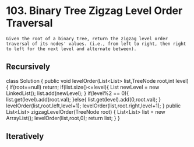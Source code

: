 # 103. Binary Tree Zigzag Level Order Traversal
```Ps
Given the root of a binary tree, return the zigzag level order traversal of its nodes' values. (i.e., from left to right, then right to left for the next level and alternate between).
```
## Recursively
class Solution {
    public void levelOrder(List<List<Integer>> list,TreeNode root,int level){
        if(root==null) return;
        if(list.size()<=level){
            List<Integer> newLevel = new LinkedList();
            list.add(newLevel);
        }
        if(level%2 == 0){
            list.get(level).add(root.val);
        }else{
            list.get(level).add(0,root.val);
        }
        levelOrder(list,root.left,level+1);
        levelOrder(list,root.right,level+1);
    }
    public List<List<Integer>> zigzagLevelOrder(TreeNode root) {
        List<List<Integer>> list = new ArrayList();
        levelOrder(list,root,0);
        return list;
    }
}
  
## Iteratively  
